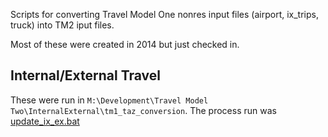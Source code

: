 
Scripts for converting Travel Model One nonres input files
(airport, ix_trips, truck) into TM2 iput files.

Most of these were created in 2014 but just checked in.

## Internal/External Travel

These were run in `M:\Development\Travel Model Two\InternalExternal\tm1_taz_conversion`.
The process run was [update_ix_ex.bat](update_ix_ex.bat)

